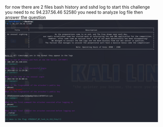 for now there are 2 files bash history and sshd log
to start this challenge you need to nc 94.237.56.46 52580
you need to analyze log file then answer the question
![alt text](image.png)